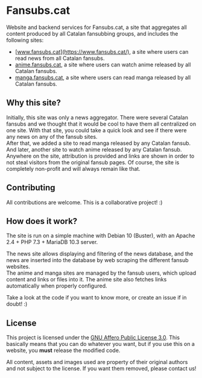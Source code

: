 # Fansubs.cat

Website and backend services for Fansubs.cat, a site that aggregates all content produced by all Catalan fansubbing groups, and includes the following sites:
- [www.fansubs.cat](https://www.fansubs.cat/), a site where users can read news from all Catalan fansubs.
- [anime.fansubs.cat](https://anime.fansubs.cat/), a site where users can watch anime released by all Catalan fansubs.
- [manga.fansubs.cat](https://manga.fansubs.cat/), a site where users can read manga released by all Catalan fansubs.

## Why this site?

Initially, this site was only a news aggregator. There were several Catalan fansubs and we thought that it would be cool to have them all centralized on one site. With that site, you could take a quick look and see if there were any news on any of the fansub sites.<br/>
After that, we added a site to read manga released by any Catalan fansub. And later, another site to watch anime released by any Catalan fansub.<br/>
Anywhere on the site, attribution is provided and links are shown in order to not steal visitors from the original fansub pages. Of course, the site is completely non-profit and will always remain like that.

## Contributing

All contributions are welcome. This is a collaborative project! :)

## How does it work?

The site is run on a simple machine with Debian 10 (Buster), with an Apache 2.4 + PHP 7.3 + MariaDB 10.3 server.

The news site allows displaying and filtering of the news database, and the news are inserted into the database by web scraping the different fansub websites.<br/>
The anime and manga sites are managed by the fansub users, which upload content and links or files into it. The anime site also fetches links automatically when properly configured.

Take a look at the code if you want to know more, or create an issue if in doubt! :)

## License

This project is licensed under the [GNU Affero Public License 3.0](https://github.com/fansubscat/Fansubs.cat/blob/master/LICENSE). This basically means that you can do whatever you want, but if you use this on a website, you **must** release the modified code.

All content, assets and images used are property of their original authors and not subject to the license. If you want them removed, please contact us!
